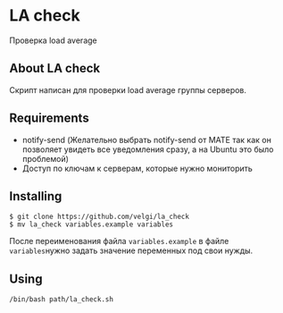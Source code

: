 # LA check
Проверка load average 

## About LA check
Скрипт написан для проверки load average группы серверов.

## Requirements

+ notify-send (Желательно выбрать notify-send от MATE так как он позволяет увидеть все уведомления сразу, а на Ubuntu это было проблемой)
+ Доступ по ключам к серверам, которые нужно мониторить
 
## Installing 

`$ git clone https://github.com/velgi/la_check`  
`$ mv la_check variables.example variables`  

После переименования файла `variables.example` в файле `variables`нужно задать значение переменных под свои нужды.

## Using

`/bin/bash path/la_check.sh`  

